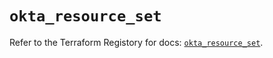 # `okta_resource_set`

Refer to the Terraform Registory for docs: [`okta_resource_set`](https://registry.terraform.io/providers/okta/okta/4.2.0/docs/resources/resource_set).
